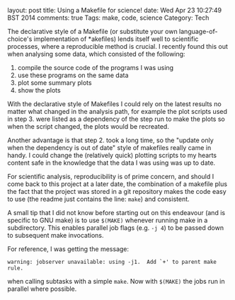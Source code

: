 layout: post
title: Using a Makefile for science!
date: Wed Apr 23 10:27:49 BST 2014
comments: true
Tags: make, code, science
Category: Tech

The declarative style of a Makefile (or substitute your own language-of-choice's implementation of \*akefiles) lends itself well to scientific processes, where a reproducible method is crucial. I recently found this out when analysing some data, which consisted of the following:

1. compile the source code of the programs I was using
2. use these programs on the same data
3. plot some summary plots
4. show the plots

With the declarative style of Makefiles I could rely on the latest results no matter what changed in the analysis path, for example the plot scripts used in step 3. were listed as a dependency of the step run to make the plots so when the script changed, the plots would be recreated. 

Another advantage is that step 2. took a long time, so the "update only when the dependency is out of date" style of makefiles really came in handy. I could change the (relatively quick) plotting scripts to my hearts content safe in the knowledge that the data I was using was up to date.

For scientific analysis, reproducibility is of prime concern, and should I come back to this project at a later date, the combination of a makefile plus the fact that the project was stored in a git repository makes the code easy to use (the readme just contains the line: `make`) and consistent.

A small tip that I did not know before starting out on this endeavour (and is specific to GNU make) is to use `$(MAKE)` whenever running make in a subdirectory. This enables parallel job flags (e.g. `-j 4`) to be passed down to subsequent make invocations.

For reference, I was getting the message:

```
warning: jobserver unavailable: using -j1.  Add `+' to parent make rule.
```

when calling subtasks with a simple `make`. Now with `$(MAKE)` the jobs run in parallel where possible.
